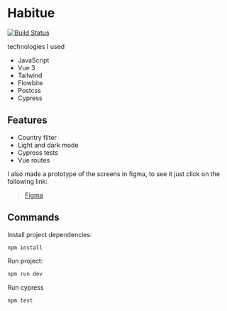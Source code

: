 # Habitue

[![Build Status](https://travis-ci.org/joemccann/dillinger.svg?branch=master)](https://travis-ci.org/joemccann/dillinger)

technologies I used

- JavaScript
- Vue 3
- Tailwind
- Flowbite
- Postcss
- Cypress

## Features

- Country filter
- Light and dark mode
- Cypress tests
- Vue routes

I also made a prototype of the screens in figma, to see it just click on the following link:
> [Figma](https://www.figma.com/file/wTnQXCxDhCNgE9nK3mMrKy/Untitled?node-id=0%3A1)

## Commands

Install project dependencies:

```sh
npm install
```

Run project:

```sh
npm run dev
```

Run cypress

```sh
npm test
```
